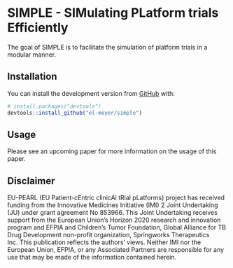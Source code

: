 
<!-- README.md is generated from README.Rmd. Please edit that file -->

# SIMPLE - SIMulating PLatform trials Efficiently

<!-- badges: start -->
<!-- badges: end -->

The goal of SIMPLE is to facilitate the simulation of platform trials in
a modular manner.

## Installation

You can install the development version from
[GitHub](https://github.com/) with:

``` r
# install.packages("devtools")
devtools::install_github("el-meyer/simple")
```

## Usage

Please see an upcoming paper for more information on the usage of this
paper.

## Disclaimer

EU-PEARL (EU Patient-cEntric clinicAl tRial pLatforms) project has
received funding from the Innovative Medicines Initiative (IMI) 2 Joint
Undertaking (JU) under grant agreement No 853966. This Joint Undertaking
receives support from the European Union’s Horizon 2020 research and
innovation program and EFPIA and Children’s Tumor Foundation, Global
Alliance for TB Drug Development non-profit organization, Springworks
Therapeutics Inc. This publication reflects the authors’ views. Neither
IMI nor the European Union, EFPIA, or any Associated Partners are
responsible for any use that may be made of the information contained
herein.
